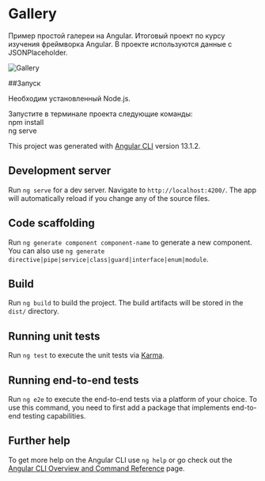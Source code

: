 # Gallery

Пример простой галереи на Angular. Итоговый проект по курсу изучения фреймворка Angular.
В проекте используются данные с JSONPlaceholder.

![Gallery](https://user-images.githubusercontent.com/95663034/153779355-e407eb87-770e-4c03-9cd7-fbd3dd832b3e.gif)

##Запуск

Необходим установленный Node.js.

Запустите в терминале проекта следующие команды:<br>
npm install<br>
ng serve

This project was generated with [Angular CLI](https://github.com/angular/angular-cli) version 13.1.2.

## Development server

Run `ng serve` for a dev server. Navigate to `http://localhost:4200/`. The app will automatically reload if you change any of the source files.

## Code scaffolding

Run `ng generate component component-name` to generate a new component. You can also use `ng generate directive|pipe|service|class|guard|interface|enum|module`.

## Build

Run `ng build` to build the project. The build artifacts will be stored in the `dist/` directory.

## Running unit tests

Run `ng test` to execute the unit tests via [Karma](https://karma-runner.github.io).

## Running end-to-end tests

Run `ng e2e` to execute the end-to-end tests via a platform of your choice. To use this command, you need to first add a package that implements end-to-end testing capabilities.

## Further help

To get more help on the Angular CLI use `ng help` or go check out the [Angular CLI Overview and Command Reference](https://angular.io/cli) page.
